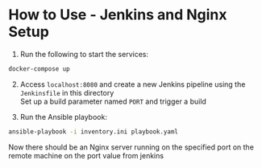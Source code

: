 # How to Use - Jenkins and Nginx Setup

1. Run the following to start the services:

```bash
docker-compose up
```

2. Access `localhost:8080` and create a new Jenkins pipeline using the `Jenkinsfile` in this directory  
   Set up a build parameter named `PORT` and trigger a build

3. Run the Ansible playbook:

```bash
ansible-playbook -i inventory.ini playbook.yaml
```

Now there should be an Nginx server running on the specified port on the remote machine on the  port value from jenkins

